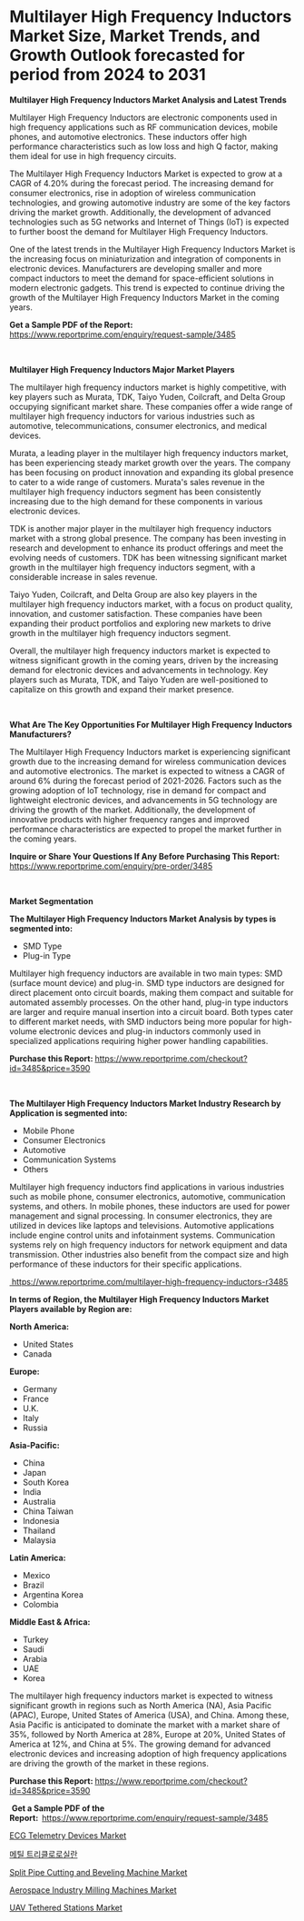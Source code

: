 <p><h1>Multilayer High Frequency Inductors Market Size, Market Trends, and Growth Outlook forecasted for period from 2024 to 2031</h1></p><p><strong>Multilayer High Frequency Inductors Market Analysis and Latest Trends</strong></p>
<p><p>Multilayer High Frequency Inductors are electronic components used in high frequency applications such as RF communication devices, mobile phones, and automotive electronics. These inductors offer high performance characteristics such as low loss and high Q factor, making them ideal for use in high frequency circuits.</p><p>The Multilayer High Frequency Inductors Market is expected to grow at a CAGR of 4.20% during the forecast period. The increasing demand for consumer electronics, rise in adoption of wireless communication technologies, and growing automotive industry are some of the key factors driving the market growth. Additionally, the development of advanced technologies such as 5G networks and Internet of Things (IoT) is expected to further boost the demand for Multilayer High Frequency Inductors.</p><p>One of the latest trends in the Multilayer High Frequency Inductors Market is the increasing focus on miniaturization and integration of components in electronic devices. Manufacturers are developing smaller and more compact inductors to meet the demand for space-efficient solutions in modern electronic gadgets. This trend is expected to continue driving the growth of the Multilayer High Frequency Inductors Market in the coming years.</p></p>
<p><strong>Get a Sample PDF of the Report:&nbsp;</strong> <a href="https://www.reportprime.com/enquiry/request-sample/3485">https://www.reportprime.com/enquiry/request-sample/3485</a></p>
<p>&nbsp;</p>
<p><strong>Multilayer High Frequency Inductors Major Market Players</strong></p>
<p><p>The multilayer high frequency inductors market is highly competitive, with key players such as Murata, TDK, Taiyo Yuden, Coilcraft, and Delta Group occupying significant market share. These companies offer a wide range of multilayer high frequency inductors for various industries such as automotive, telecommunications, consumer electronics, and medical devices. </p><p>Murata, a leading player in the multilayer high frequency inductors market, has been experiencing steady market growth over the years. The company has been focusing on product innovation and expanding its global presence to cater to a wide range of customers. Murata's sales revenue in the multilayer high frequency inductors segment has been consistently increasing due to the high demand for these components in various electronic devices.</p><p>TDK is another major player in the multilayer high frequency inductors market with a strong global presence. The company has been investing in research and development to enhance its product offerings and meet the evolving needs of customers. TDK has been witnessing significant market growth in the multilayer high frequency inductors segment, with a considerable increase in sales revenue.</p><p>Taiyo Yuden, Coilcraft, and Delta Group are also key players in the multilayer high frequency inductors market, with a focus on product quality, innovation, and customer satisfaction. These companies have been expanding their product portfolios and exploring new markets to drive growth in the multilayer high frequency inductors segment.</p><p>Overall, the multilayer high frequency inductors market is expected to witness significant growth in the coming years, driven by the increasing demand for electronic devices and advancements in technology. Key players such as Murata, TDK, and Taiyo Yuden are well-positioned to capitalize on this growth and expand their market presence.</p></p>
<p>&nbsp;</p>
<p><strong>What Are The Key Opportunities For Multilayer High Frequency Inductors Manufacturers?</strong></p>
<p><p>The Multilayer High Frequency Inductors market is experiencing significant growth due to the increasing demand for wireless communication devices and automotive electronics. The market is expected to witness a CAGR of around 6% during the forecast period of 2021-2026. Factors such as the growing adoption of IoT technology, rise in demand for compact and lightweight electronic devices, and advancements in 5G technology are driving the growth of the market. Additionally, the development of innovative products with higher frequency ranges and improved performance characteristics are expected to propel the market further in the coming years.</p></p>
<p><strong>Inquire or Share Your Questions If Any Before Purchasing This Report:</strong> <a href="https://www.reportprime.com/enquiry/pre-order/3485">https://www.reportprime.com/enquiry/pre-order/3485</a></p>
<p>&nbsp;</p>
<p><strong>Market Segmentation</strong></p>
<p><strong>The Multilayer High Frequency Inductors Market Analysis by types is segmented into:</strong></p>
<p><ul><li>SMD Type</li><li>Plug-in Type</li></ul></p>
<p><p>Multilayer high frequency inductors are available in two main types: SMD (surface mount device) and plug-in. SMD type inductors are designed for direct placement onto circuit boards, making them compact and suitable for automated assembly processes. On the other hand, plug-in type inductors are larger and require manual insertion into a circuit board. Both types cater to different market needs, with SMD inductors being more popular for high-volume electronic devices and plug-in inductors commonly used in specialized applications requiring higher power handling capabilities.</p></p>
<p><strong>Purchase this Report:&nbsp;</strong><a href="https://www.reportprime.com/checkout?id=3485&price=3590">https://www.reportprime.com/checkout?id=3485&price=3590</a></p>
<p>&nbsp;</p>
<p><strong>The Multilayer High Frequency Inductors Market Industry Research by Application is segmented into:</strong></p>
<p><ul><li>Mobile Phone</li><li>Consumer Electronics</li><li>Automotive</li><li>Communication Systems</li><li>Others</li></ul></p>
<p><p>Multilayer high frequency inductors find applications in various industries such as mobile phone, consumer electronics, automotive, communication systems, and others. In mobile phones, these inductors are used for power management and signal processing. In consumer electronics, they are utilized in devices like laptops and televisions. Automotive applications include engine control units and infotainment systems. Communication systems rely on high frequency inductors for network equipment and data transmission. Other industries also benefit from the compact size and high performance of these inductors for their specific applications.</p></p>
<p><a href="https://www.reportprime.com/multilayer-high-frequency-inductors-r3485">&nbsp;https://www.reportprime.com/multilayer-high-frequency-inductors-r3485</a></p>
<p><strong>In terms of Region, the Multilayer High Frequency Inductors Market Players available by Region are:</strong></p>
<p>
    <p> <strong> North America: </strong>
        <ul>
            <li>United States</li>
            <li>Canada</li>
        </ul>
        </p> 
    <p> <strong> Europe: </strong>
        <ul>
            <li>Germany</li>
            <li>France</li>
            <li>U.K.</li>
            <li>Italy</li>
            <li>Russia</li>
        </ul>
        </p> 
    <p> <strong> Asia-Pacific: </strong>
        <ul>
            <li>China</li>
            <li>Japan</li>
            <li>South Korea</li>
            <li>India</li>
            <li>Australia</li>
            <li>China Taiwan</li>
            <li>Indonesia</li>
            <li>Thailand</li>
            <li>Malaysia</li>
        </ul>
        </p> 
    <p> <strong> Latin America: </strong>
        <ul>
            <li>Mexico</li>
            <li>Brazil</li>
            <li>Argentina Korea</li>
            <li>Colombia</li>
        </ul>
        </p> 
    <p> <strong> Middle East & Africa: </strong>
        <ul>
            <li>Turkey</li>
            <li>Saudi</li>
            <li>Arabia</li>
            <li>UAE</li>
            <li>Korea</li>
        </ul>
    </p>
    </p>
<p><p>The multilayer high frequency inductors market is expected to witness significant growth in regions such as North America (NA), Asia Pacific (APAC), Europe, United States of America (USA), and China. Among these, Asia Pacific is anticipated to dominate the market with a market share of 35%, followed by North America at 28%, Europe at 20%, United States of America at 12%, and China at 5%. The growing demand for advanced electronic devices and increasing adoption of high frequency applications are driving the growth of the market in these regions.</p></p>
<p><strong>Purchase this Report: </strong><a href="https://www.reportprime.com/checkout?id=3485&price=3590">https://www.reportprime.com/checkout?id=3485&price=3590</a></p>
<p>&nbsp;<strong>Get a Sample PDF of the Report:&nbsp;&nbsp;</strong><a href="https://www.reportprime.com/enquiry/request-sample/3485">https://www.reportprime.com/enquiry/request-sample/3485</a></p>
<p><strong></strong></p>
<p><p><a href="https://issuu.com/reportprime-2/docs/ecg-telemetry-devices-market-size-2030.pptx">ECG Telemetry Devices Market</a></p><p><a href="https://medium.com/@eugenekim6262/%EA%B8%80%EB%A1%9C%EB%B2%8C-%EB%A9%94%ED%8B%B8-%ED%8A%B8%EB%A6%AC%ED%81%B4%EB%A1%9C%EB%A1%9C%EC%8B%A4%EB%9E%80-%EC%8B%9C%EC%9E%A5-%EB%B6%80%EB%AC%B8-%EC%9C%A0%ED%98%95-%EC%9D%91%EC%9A%A9-%EC%8B%9C%EC%9E%A5-%EC%B0%B8%EA%B0%80%EC%9E%90-%EC%A0%84%EB%9E%B5-%EC%A7%80%EC%97%AD%EB%B3%84-%EC%84%B1%EC%9E%A5-%ED%86%B5%EC%B0%B0-%EB%B0%8F-%EB%AF%B8%EB%9E%98-%EC%A0%84%EB%A7%9D-2024-2031-d7317e4159e9">메틸 트리클로로실란</a></p><p><a href="https://medium.com/@adribbs56546/global-split-pipe-cutting-and-beveling-machine-market-size-share-analysis-by-product-type-by-3e3e2e871cfa">Split Pipe Cutting and Beveling Machine Market</a></p><p><a href="https://www.linkedin.com/pulse/aerospace-industry-milling-machines-market-outlook-forecast-53iqf">Aerospace Industry Milling Machines Market</a></p><p><a href="https://www.linkedin.com/pulse/global-uav-tethered-stations-market-focus-application-end-use-n3chf">UAV Tethered Stations Market</a></p></p>